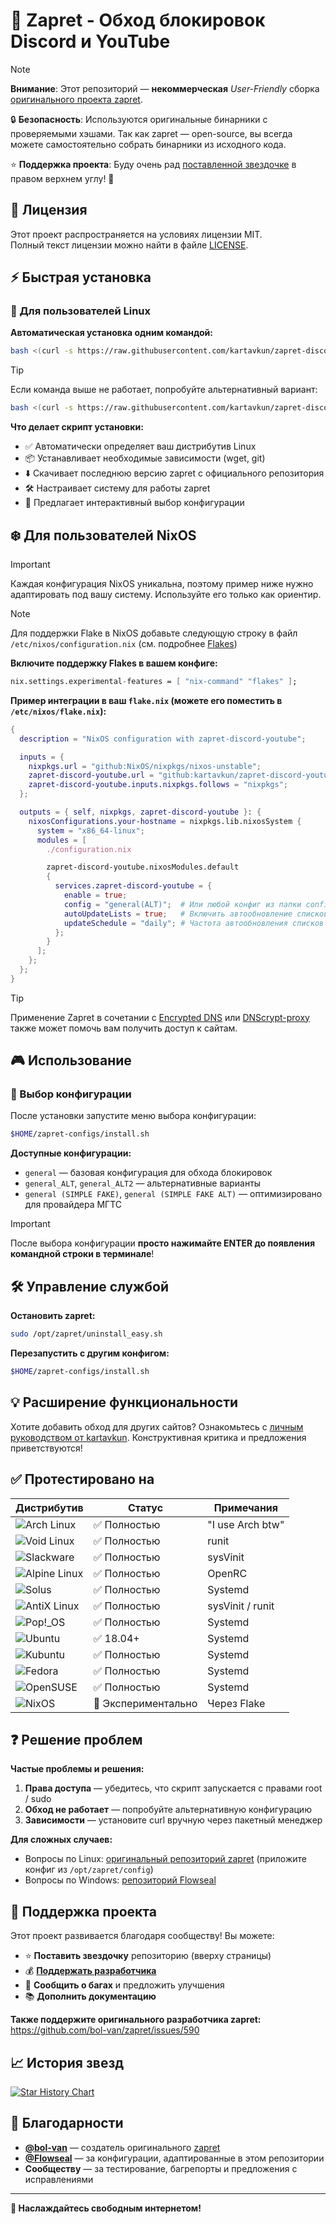 # 🚀 Zapret - Обход блокировок Discord и YouTube

> [!NOTE]
> **Внимание**: Этот репозиторий — **некоммерческая** *User-Friendly* сборка [оригинального проекта zapret](https://github.com/bol-van/zapret). 
> 
> 🔒 **Безопасность**: Используются оригинальные бинарники с проверяемыми хэшами. Так как zapret — open-source, вы всегда можете самостоятельно собрать бинарники из исходного кода.
>
> ⭐ **Поддержка проекта**: Буду очень рад [поставленной звездочке](https://github.com/kartavkun/zapret-discord-youtube/stargazers) в правом верхнем углу! 🙂

## 📄 Лицензия

Этот проект распространяется на условиях лицензии MIT.  
Полный текст лицензии можно найти в файле [LICENSE](./LICENSE.txt).

## ⚡ Быстрая установка

### 🐧 Для пользователей Linux

**Автоматическая установка одним командой:**

```bash
bash <(curl -s https://raw.githubusercontent.com/kartavkun/zapret-discord-youtube/main/setup.sh)
```

> [!TIP]
> Если команда выше не работает, попробуйте альтернативный вариант:
> ```bash
> bash <(curl -s https://raw.githubusercontent.com/kartavkun/zapret-discord-youtube/main/setup.sh | psub)
> ```

**Что делает скрипт установки:**
- ✅ Автоматически определяет ваш дистрибутив Linux
- 📦 Устанавливает необходимые зависимости (wget, git)
- ⬇️ Скачивает последнюю версию zapret с официального репозитория
- 🛠️ Настраивает систему для работы zapret
- 🎯 Предлагает интерактивный выбор конфигурации

## ❄️ Для пользователей NixOS

> [!IMPORTANT]
> Каждая конфигурация NixOS уникальна, поэтому пример ниже нужно адаптировать под вашу систему. Используйте его только как ориентир.

> [!NOTE]
> Для поддержки Flake в NixOS добавьте следующую строку в файл `/etc/nixos/configuration.nix` (см. подробнее [Flakes](https://wiki.nixos.org/wiki/Flakes/ru))

**Включите поддержку Flakes в вашем конфиге:**
```nix
nix.settings.experimental-features = [ "nix-command" "flakes" ];
```

**Пример интеграции в ваш `flake.nix` (можете его поместить в `/etc/nixos/flake.nix`):**
```nix
{
  description = "NixOS configuration with zapret-discord-youtube";

  inputs = {
    nixpkgs.url = "github:NixOS/nixpkgs/nixos-unstable";
    zapret-discord-youtube.url = "github:kartavkun/zapret-discord-youtube";
    zapret-discord-youtube.inputs.nixpkgs.follows = "nixpkgs";
  };

  outputs = { self, nixpkgs, zapret-discord-youtube }: {
    nixosConfigurations.your-hostname = nixpkgs.lib.nixosSystem {
      system = "x86_64-linux";
      modules = [
        ./configuration.nix

        zapret-discord-youtube.nixosModules.default
        {
          services.zapret-discord-youtube = {
            enable = true;
            config = "general(ALT)";  # Или любой конфиг из папки configs (general, general(ALT), general (SIMPLE FAKE) и т.д.)
            autoUpdateLists = true;   # Включить автообновление списков (опционально)
            updateSchedule = "daily"; # Частота автообновления списков hourly, daily, weekly, monthly (опционально)
          };
        }
      ];
    };
  };
}
```

> [!TIP]
> Применение Zapret в сочетании с [Encrypted DNS](https://nixos.wiki/wiki/Encrypted_DNS) или [DNScrypt-proxy](https://github.com/DNSCrypt/dnscrypt-proxy) также может помочь вам получить доступ к сайтам.

## 🎮 Использование

### 🔧 Выбор конфигурации

После установки запустите меню выбора конфигурации:

```bash
$HOME/zapret-configs/install.sh
```

**Доступные конфигурации:**
- `general` — базовая конфигурация для обхода блокировок
- `general_ALT`, `general_ALT2` — альтернативные варианты
- `general (SIMPLE FAKE)`, `general (SIMPLE FAKE ALT)` — оптимизировано для провайдера МГТС

> [!IMPORTANT]
> После выбора конфигурации **просто нажимайте ENTER до появления командной строки в терминале**!

## 🛠️ Управление службой

**Остановить zapret:**
```bash
sudo /opt/zapret/uninstall_easy.sh
```

**Перезапустить с другим конфигом:**
```bash
$HOME/zapret-configs/install.sh
```

## 💡 Расширение функциональности

Хотите добавить обход для других сайтов? Ознакомьтесь с [личным руководством от kartavkun](https://github.com/kartavkun/zapret-discord-youtube/discussions/2#discussion-7902158). Конструктивная критика и предложения приветствуются!

## ✅ Протестировано на

| Дистрибутив                                                                                           | Статус                | Примечания         |
|-------------------------------------------------------------------------------------------------------|-----------------------|--------------------|
| ![Arch Linux](https://img.shields.io/badge/Arch_Linux-1793D1?logo=arch-linux&logoColor=white)         | ✅ Полностью          | "I use Arch btw"   |
| ![Void Linux](https://img.shields.io/badge/Void_Linux-478061?logo=void-linux&logoColor=white)         | ✅ Полностью          | runit              |
| ![Slackware](https://img.shields.io/badge/Slackware-4B0062?logo=slackware&logoColor=white)            | ✅ Полностью          | sysVinit           |
| ![Alpine Linux](https://img.shields.io/badge/Alpine_Linux-0D597F?logo=alpine-linux&logoColor=white)   | ✅ Полностью          | OpenRC             |
| ![Solus](https://img.shields.io/badge/Solus-5294E2?logo=solus&logoColor=white)                        | ✅ Полностью          | Systemd            |
| ![AntiX Linux](https://img.shields.io/badge/AntiX_Linux-0078D7?logo=debian&logoColor=white)           | ✅ Полностью          | sysVinit / runit   |
| ![Pop!_OS](https://img.shields.io/badge/Pop!_OS-48B9C7?logo=popos&logoColor=white)                    | ✅ Полностью          | Systemd            |
| ![Ubuntu](https://img.shields.io/badge/Ubuntu-E95420?logo=ubuntu&logoColor=white)                     | ✅ 18.04+             | Systemd            |
| ![Kubuntu](https://img.shields.io/badge/Kubuntu-0079C1?logo=kubuntu&logoColor=white)                  | ✅ Полностью          | Systemd            |
| ![Fedora](https://img.shields.io/badge/Fedora-blue?logo=Fedora&logoColor=white)                       | ✅ Полностью          | Systemd            |
| ![OpenSUSE](https://img.shields.io/badge/openSUSE-73BA25?logo=opensuse&logoColor=white)               | ✅ Полностью          | Systemd            |
| ![NixOS](https://img.shields.io/badge/NixOS-5277C3?logo=nixos&logoColor=white)                        | 🧪 Экспериментально   | Через Flake        |

## ❓ Решение проблем

**Частые проблемы и решения:**

1. **Права доступа** — убедитесь, что скрипт запускается с правами root / sudo
2. **Обход не работает** — попробуйте альтернативную конфигурацию
3. **Зависимости** — установите curl вручную через пакетный менеджер

**Для сложных случаев:**
- Вопросы по Linux: [оригинальный репозиторий zapret](https://github.com/bol-van/zapret/issues) (приложите конфиг из `/opt/zapret/config`)
- Вопросы по Windows: [репозиторий Flowseal](https://github.com/Flowseal/zapret-discord-youtube)

## 💝 Поддержка проекта

Этот проект развивается благодаря сообществу! Вы можете:

- ⭐ **Поставить звездочку** репозиторию (вверху страницы)
- 💰 **[Поддержать разработчика](https://t.me/kartavslinks/8)**
- 🐛 **Сообщить о багах** и предложить улучшения
- 📚 **Дополнить документацию**

**Также поддержите оригинального разработчика zapret:**  
https://github.com/bol-van/zapret/issues/590

## 📈 История звезд

<a href="https://star-history.com/#kartavkun/zapret-discord-youtube&Date">
  <picture>
    <source media="(prefers-color-scheme: dark)" srcset="https://api.star-history.com/svg?repos=kartavkun/zapret-discord-youtube&type=Date&theme=dark" />
    <source media="(prefers-color-scheme: light)" srcset="https://api.star-history.com/svg?repos=kartavkun/zapret-discord-youtube&type=Date" />
    <img alt="Star History Chart" src="https://api.star-history.com/svg?repos=kartavkun/zapret-discord-youtube&type=Date" />
  </picture>
</a>

## 🙏 Благодарности

- **[@bol-van](https://github.com/bol-van/)** — создатель оригинального [zapret](https://github.com/bol-van/zapret/)
- **[@Flowseal](https://github.com/Flowseal)** — за конфигурации, адаптированные в этом репозитории
- **Сообществу** — за тестирование, багрепорты и предложения с исправлениями

---

**🚀 Наслаждайтесь свободным интернетом!**
